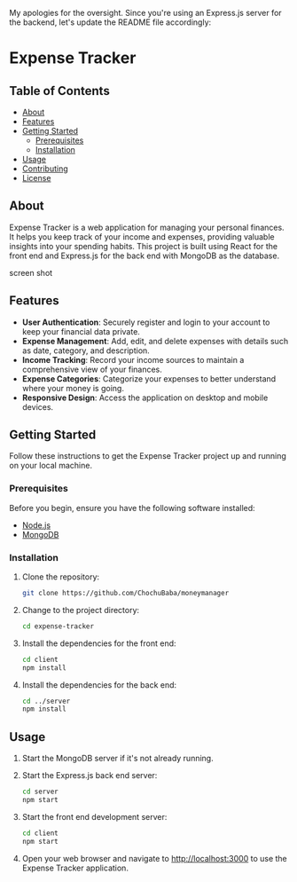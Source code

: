 My apologies for the oversight. Since you're using an Express.js server for the backend, let's update the README file accordingly:

# Expense Tracker

## Table of Contents

- [About](#about)
- [Features](#features)
- [Getting Started](#getting-started)
  - [Prerequisites](#prerequisites)
  - [Installation](#installation)
- [Usage](#usage)
- [Contributing](#contributing)
- [License](#license)

## About

Expense Tracker is a web application for managing your personal finances. It helps you keep track of your income and expenses, providing valuable insights into your spending habits. This project is built using React for the front end and Express.js for the back end with MongoDB as the database.

screen shot

## Features

- **User Authentication**: Securely register and login to your account to keep your financial data private.
- **Expense Management**: Add, edit, and delete expenses with details such as date, category, and description.
- **Income Tracking**: Record your income sources to maintain a comprehensive view of your finances.
- **Expense Categories**: Categorize your expenses to better understand where your money is going.
- **Responsive Design**: Access the application on desktop and mobile devices.

## Getting Started

Follow these instructions to get the Expense Tracker project up and running on your local machine.

### Prerequisites

Before you begin, ensure you have the following software installed:

- [Node.js](https://nodejs.org/)
- [MongoDB](https://www.mongodb.com/)

### Installation

1. Clone the repository:

   ```bash
   git clone https://github.com/ChochuBaba/moneymanager
   ```

2. Change to the project directory:

   ```bash
   cd expense-tracker
   ```

3. Install the dependencies for the front end:

   ```bash
   cd client
   npm install
   ```

4. Install the dependencies for the back end:

   ```bash
   cd ../server
   npm install
   ```

## Usage

1. Start the MongoDB server if it's not already running.

2. Start the Express.js back end server:

   ```bash
   cd server
   npm start
   ```

3. Start the front end development server:

   ```bash
   cd client
   npm start
   ```

4. Open your web browser and navigate to [http://localhost:3000](http://localhost:3000) to use the Expense Tracker application.
